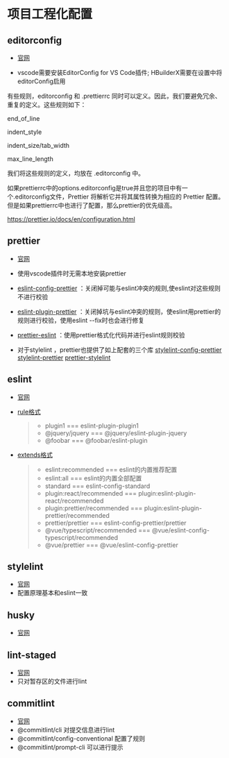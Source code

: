 # 项目工程化配置

## editorconfig

* [官网](http://editorconfig.org)

* vscode需要安装EditorConfig for VS Code插件; HBuilderX需要在设置中将editorConfig启用

有些规则，editorconfig 和 .prettierrc 同时可以定义。因此，我们要避免冗余、重复的定义。这些规则如下：

end_of_line

indent_style

indent_size/tab_width

max_line_length

我们将这些规则的定义，均放在 .editorconfig 中。

如果prettierrc中的options.editorconfig是true并且您的项目中有一个.editorconfig文件，Prettier 将解析它并将其属性转换为相应的 Prettier 配置。但是如果prettierrc中也进行了配置，那么prettier的优先级高。

https://prettier.io/docs/en/configuration.html

## prettier

* [官网](https://prettier.io/)

* 使用vscode插件时无需本地安装prettier
* [eslint-config-prettier](https://github.com/prettier/eslint-config-prettier) ：关闭掉可能与eslint冲突的规则,使eslint对这些规则不进行校验
* [eslint-plugin-prettier](https://github.com/prettier/eslint-plugin-prettier) ：关闭掉坑与eslint冲突的规则，使eslint用prettier的规则进行校验，使用eslint --fix时也会进行修复
* [prettier-eslint](https://github.com/prettier/prettier-eslint) ：使用prettier格式化代码并进行eslint规则校验
* 对于stylelint ，prettier也提供了如上配套的三个库 [stylelint-config-prettier](https://github.com/prettier/stylelint-config-prettier)  [stylelint-prettier](https://github.com/prettier/stylelint-prettier)  [prettier-stylelint](https://github.com/hugomrdias/prettier-stylelint) 

## eslint

* [官网](https://eslint.org/)

* [rule格式](https://eslint.org/docs/latest/user-guide/configuring/rules)

  > * plugin1 === eslint-plugin-plugin1
  > * @jquery/jquery === @jquery/eslint-plugin-jquery
  > * @foobar  === @foobar/eslint-plugin

* [extends格式](https://eslint.org/docs/latest/developer-guide/shareable-configs)

  >* eslint:recommended  === eslint的内置推荐配置
  >* eslint:all === eslint的内置全部配置 
  >* standard === eslint-config-standard
  >* plugin:react/recommended === plugin:eslint-plugin-react/recommended 
  >* plugin:prettier/recommended === plugin:eslint-plugin-prettier/recommended 
  >* prettier/prettier === eslint-config-prettier/prettier
  >* @vue/typescript/recommended === @vue/eslint-config-typescript/recommended 
  >* @vue/prettier === @vue/eslint-config-prettier

## stylelint

* [官网](https://stylelint.io/)
* 配置原理基本和eslint一致

## husky

* [官网](https://typicode.github.io/husky)

## lint-staged

* [官网](https://www.npmjs.com/package/lint-staged)
* 只对暂存区的文件进行lint

## commitlint

* [官网](https://commitlint.js.org/)
* @commitlint/cli 对提交信息进行lint
* @commitlint/config-conventional  配置了规则
* @commitlint/prompt-cli 可以进行提示
